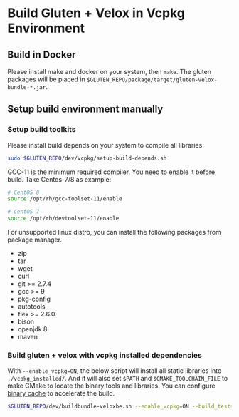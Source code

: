 # Build Gluten + Velox in Vcpkg Environment

## Build in Docker

Please install make and docker on your system, then `make`.
The gluten packages will be placed in `$GLUTEN_REPO/package/target/gluten-velox-bundle-*.jar`.

## Setup build environment manually

### Setup build toolkits

Please install build depends on your system to compile all libraries:

``` sh
sudo $GLUTEN_REPO/dev/vcpkg/setup-build-depends.sh
```

GCC-11 is the minimum required compiler. You need to enable it before build. Take Centos-7/8 as example:

``` sh
# CentOS 8
source /opt/rh/gcc-toolset-11/enable

# CentOS 7
source /opt/rh/devtoolset-11/enable
```

For unsupported linux distro, you can install the following packages from package manager.

* zip
* tar
* wget
* curl
* git >= 2.7.4
* gcc >= 9
* pkg-config
* autotools
* flex >= 2.6.0
* bison
* openjdk 8
* maven

### Build gluten + velox with vcpkg installed dependencies

With `--enable_vcpkg=ON`, the below script will install all static libraries into `./vcpkg_installed/`. And it will
also set `$PATH` and `$CMAKE_TOOLCHAIN_FILE` to make CMake to locate the binary tools and libraries.
You can configure [binary cache](https://learn.microsoft.com/en-us/vcpkg/users/binarycaching) to accelerate the build.

``` sh
$GLUTEN_REPO/dev/buildbundle-veloxbe.sh --enable_vcpkg=ON --build_tests=ON --build_benchmarks=ON --enable_s3=ON  --enable_hdfs=ON
```
